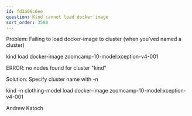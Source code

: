```yaml
---
id: fd3a06c6ee
question: Kind cannot load docker image
sort_order: 3580
---
```


Problem: Failing to load docker-image to cluster (when you’ved named a cluster)

kind load docker-image zoomcamp-10-model:xception-v4-001

ERROR: no nodes found for cluster "kind"

Solution: Specify cluster name with -n

kind -n clothing-model load docker-image zoomcamp-10-model:xception-v4-001

Andrew Katoch

